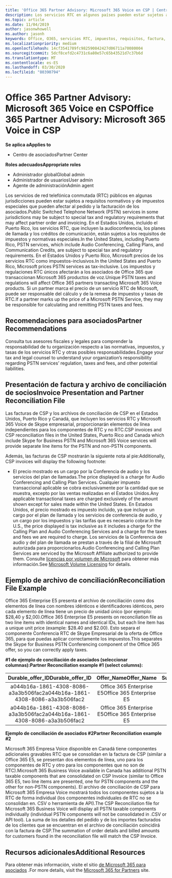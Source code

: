 ```yaml
---
title: 'Office 365 Partner Advisory: Microsoft 365 Voice en CSP | Centro de Partners'
description: Los servicios RTC en algunos países pueden estar sujetos a requisitos normativos y de impuestos especiales que pueden afectar al pedido y la facturación de los asociados.
ms.topic: article
ms.date: 11/04/2019
author: jasonwhowell
ms.author: jasonh
keywords: Office, O365, servicios RTC, impuestos, requisitos, factura, facturación
ms.localizationpriority: medium
ms.openlocfilehash: 14cf3541789fc982590842427d06711a70080004
ms.sourcegitcommit: 5dcf8cefd2c4731c6a80e57c65b43521d7c37b6d
ms.translationtype: MT
ms.contentlocale: es-ES
ms.lasthandoff: 03/30/2020
ms.locfileid: "80390794"
---
```

# <a name="office-365-partner-advisory-microsoft-365-voice-in-csp"></a><span data-ttu-id="64818-104">Office 365 Partner Advisory: Microsoft 365 Voice en CSP</span><span class="sxs-lookup"><span data-stu-id="64818-104">Office 365 Partner Advisory: Microsoft 365 Voice in CSP</span></span>

<span data-ttu-id="64818-105">**Se aplica a**</span><span class="sxs-lookup"><span data-stu-id="64818-105">**Applies to**</span></span>

- <span data-ttu-id="64818-106">Centro de asociados</span><span class="sxs-lookup"><span data-stu-id="64818-106">Partner Center</span></span>  

<span data-ttu-id="64818-107">**Roles adecuados**</span><span class="sxs-lookup"><span data-stu-id="64818-107">**Appropriate roles**</span></span>
-   <span data-ttu-id="64818-108">Administrador global</span><span class="sxs-lookup"><span data-stu-id="64818-108">Global admin</span></span>
-   <span data-ttu-id="64818-109">Administrador de usuarios</span><span class="sxs-lookup"><span data-stu-id="64818-109">User admin</span></span>
-   <span data-ttu-id="64818-110">Agente de administración</span><span class="sxs-lookup"><span data-stu-id="64818-110">Admin agent</span></span>

<span data-ttu-id="64818-111">Los servicios de red telefónica conmutada (RTC) públicos en algunas jurisdicciones pueden estar sujetos a requisitos normativos y de impuestos especiales que pueden afectar al pedido y la facturación de los asociados.</span><span class="sxs-lookup"><span data-stu-id="64818-111">Public Switched Telephone Network (PSTN) services in some jurisdictions may be subject to special tax and regulatory requirements that may affect partner order and invoicing.</span></span> <span data-ttu-id="64818-112">En el Estados Unidos, incluido el Puerto Rico, los servicios RTC, que incluyen la audioconferencia, los planes de llamada y los créditos de comunicación, están sujetos a los requisitos de impuestos y normativas especiales.</span><span class="sxs-lookup"><span data-stu-id="64818-112">In the United States, including Puerto Rico, PSTN services, which include Audio Conferencing, Calling Plans, and Communication Credits, are subject to special tax and regulatory requirements.</span></span> <span data-ttu-id="64818-113">En el Estados Unidos y Puerto Rico, Microsoft precios de los servicios RTC como impuestos-inclusivos.</span><span class="sxs-lookup"><span data-stu-id="64818-113">In the United States and Puerto Rico, Microsoft prices PSTN services as tax-inclusive.</span></span>  <span data-ttu-id="64818-114">Los impuestos y regulaciones RTC únicos afectarán a los asociados de Office 365 que transaccionan Microsoft 365 productos de voz.</span><span class="sxs-lookup"><span data-stu-id="64818-114">Unique PSTN taxes and regulations will affect Office 365 partners transacting Microsoft 365 Voice products.</span></span>  <span data-ttu-id="64818-115">Si un partner marca el precio de un servicio RTC de Microsoft, puede ser responsable del cálculo y de la remesa de impuestos y tasas de RTC.</span><span class="sxs-lookup"><span data-stu-id="64818-115">If a partner marks up the price of a Microsoft PSTN Service, they may be responsible for calculating and remitting PSTN taxes and fees.</span></span>

## <a name="partner-recommendations"></a><span data-ttu-id="64818-116">Recomendaciones para asociados</span><span class="sxs-lookup"><span data-stu-id="64818-116">Partner Recommendations</span></span>

<span data-ttu-id="64818-117">Consulta tus asesores fiscales y legales para comprender la responsabilidad de tu organización respecto a las normativas, impuestos, y tasas de los servicios RTC y otras posibles responsabilidades.</span><span class="sxs-lookup"><span data-stu-id="64818-117">Engage your tax and legal counsel to understand your organization’s responsibility regarding PSTN services’ regulation, taxes and fees, and other potential liabilities.</span></span>

## <a name="invoice-presentation-and-partner-reconciliation-file"></a><span data-ttu-id="64818-118">Presentación de factura y archivo de conciliación de socios</span><span class="sxs-lookup"><span data-stu-id="64818-118">Invoice Presentation and Partner Reconciliation File</span></span>

<span data-ttu-id="64818-119">Las facturas de CSP y los archivos de conciliación de CSP en el Estados Unidos, Puerto Rico y Canadá, que incluyen los servicios RTC y Microsoft 365 Voice de Skype empresarial, proporcionarán elementos de línea independientes para los componentes de RTC y no RTC.</span><span class="sxs-lookup"><span data-stu-id="64818-119">CSP invoices and CSP reconciliation files in the United States, Puerto Rico and Canada which include Skype for Business PSTN and Microsoft 365 Voice services will provide separate line items for the PSTN and non-PSTN components.</span></span>

<span data-ttu-id="64818-120">Además, las facturas de CSP mostrarán la siguiente nota al pie:</span><span class="sxs-lookup"><span data-stu-id="64818-120">Additionally, CSP invoices will display the following footnote:</span></span>

* <span data-ttu-id="64818-121">El precio mostrado es un cargo por la Conferencia de audio y los servicios del plan de llamadas.</span><span class="sxs-lookup"><span data-stu-id="64818-121">The price displayed is a charge for Audio Conferencing and Calling Plan Services.</span></span>  <span data-ttu-id="64818-122">Cualquier impuesto transaccional aplicable se cobra exclusivamente por la cantidad que se muestra, excepto por las ventas realizadas en el Estados Unidos.</span><span class="sxs-lookup"><span data-stu-id="64818-122">Any applicable transactional taxes are charged exclusively of the amount shown except for sales made within the United States.</span></span>  <span data-ttu-id="64818-123">En Estados Unidos, el precio mostrado es impuesto incluido, ya que incluye un cargo por el plan de llamada y los servicios de conferencia de audio, y un cargo por los impuestos y las tarifas que es necesario cobrar.</span><span class="sxs-lookup"><span data-stu-id="64818-123">In the U.S., the price displayed is tax inclusive as it includes a charge for the Calling Plan and Audio Conferencing Services and a charge for the taxes and fees we are required to charge.</span></span>  <span data-ttu-id="64818-124">Los servicios de la Conferencia de audio y del plan de llamada se prestan a través de la filial de Microsoft autorizada para proporcionarlos.</span><span class="sxs-lookup"><span data-stu-id="64818-124">Audio Conferencing and Calling Plan Services are serviced by the Microsoft Affiliate authorized to provide them.</span></span>  <span data-ttu-id="64818-125">Consulte [licencias por volumen de Microsoft](https://go.microsoft.com/fwlink/?LinkId=690247) para obtener más información.</span><span class="sxs-lookup"><span data-stu-id="64818-125">See [Microsoft Volume Licensing](https://go.microsoft.com/fwlink/?LinkId=690247) for details.</span></span>

## <a name="reconciliation-file-example"></a><span data-ttu-id="64818-126">Ejemplo de archivo de conciliación</span><span class="sxs-lookup"><span data-stu-id="64818-126">Reconciliation File Example</span></span>

<span data-ttu-id="64818-127">Office 365 Enterprise E5 presenta el archivo de conciliación como dos elementos de línea con nombres idénticos e identificadores idénticos, pero cada elemento de línea tiene un precio de unidad único (por ejemplo: $28,40 y $2,00).</span><span class="sxs-lookup"><span data-stu-id="64818-127">Office 365 Enterprise E5 presents on reconciliation file as two line items with identical names and identical IDs, but each line item has a unique unit price (example: $28.40 and $2.00).</span></span> <span data-ttu-id="64818-128">Esto separa el componente Conferencia RTC de Skype Empresarial de la oferta de Office 365, para que puedas aplicar correctamente los impuestos.</span><span class="sxs-lookup"><span data-stu-id="64818-128">This separates the Skype for Business PSTN Conferencing component of the Office 365 offer, so you can correctly apply taxes.</span></span>

<span data-ttu-id="64818-129">**#1 de ejemplo de conciliación de asociados (seleccionar columnas):**</span><span class="sxs-lookup"><span data-stu-id="64818-129">**Partner Reconciliation example #1 (select columns):**</span></span>

|<span data-ttu-id="64818-130">**Durable_offer_ID**</span><span class="sxs-lookup"><span data-stu-id="64818-130">**Durable_offer_ID**</span></span>|<span data-ttu-id="64818-131">**Offer_Name**</span><span class="sxs-lookup"><span data-stu-id="64818-131">**Offer_Name**</span></span>|<span data-ttu-id="64818-132">**Subscription_Start_Date**</span><span class="sxs-lookup"><span data-stu-id="64818-132">**Subscription_Start_Date**</span></span>|<span data-ttu-id="64818-133">**Subscription_End_Date**</span><span class="sxs-lookup"><span data-stu-id="64818-133">**Subscription_End_Date**</span></span>|<span data-ttu-id="64818-134">**Charge_Start_Date**</span><span class="sxs-lookup"><span data-stu-id="64818-134">**Charge_Start_Date**</span></span>|<span data-ttu-id="64818-135">**Charge_End_Date**</span><span class="sxs-lookup"><span data-stu-id="64818-135">**Charge_End_Date**</span></span>|<span data-ttu-id="64818-136">**Charge_Type**</span><span class="sxs-lookup"><span data-stu-id="64818-136">**Charge_Type**</span></span>|<span data-ttu-id="64818-137">**Unit_Price**</span><span class="sxs-lookup"><span data-stu-id="64818-137">**Unit_Price**</span></span>|
|:----:|:----:|:----:|:----:|:----:|:----:|:----:|:----:|
|<span data-ttu-id="64818-138">a044b16a-1861-4308-8086-a3a3b506fac2</span><span class="sxs-lookup"><span data-stu-id="64818-138">a044b16a-1861-4308-8086-a3a3b506fac2</span></span>   |<span data-ttu-id="64818-139">Office 365 Enterprise E5</span><span class="sxs-lookup"><span data-stu-id="64818-139">Office 365 Enterprise E5</span></span>   |<span data-ttu-id="64818-140">8/10/2019 0:00</span><span class="sxs-lookup"><span data-stu-id="64818-140">8/10/2019 0:00</span></span>   |<span data-ttu-id="64818-141">8/11/2019 0:00</span><span class="sxs-lookup"><span data-stu-id="64818-141">8/11/2019 0:00</span></span>   |<span data-ttu-id="64818-142">8/11/2019 0:00</span><span class="sxs-lookup"><span data-stu-id="64818-142">8/11/2019 0:00</span></span>|<span data-ttu-id="64818-143">9/10/2019 0:00</span><span class="sxs-lookup"><span data-stu-id="64818-143">9/10/2019 0:00</span></span>   |<span data-ttu-id="64818-144">Tarifa de ciclo</span><span class="sxs-lookup"><span data-stu-id="64818-144">Cycle fee</span></span>   |<span data-ttu-id="64818-145">28.40</span><span class="sxs-lookup"><span data-stu-id="64818-145">28.40</span></span>   |
|<span data-ttu-id="64818-146">a044b16a-1861-4308-8086-a3a3b506fac2</span><span class="sxs-lookup"><span data-stu-id="64818-146">a044b16a-1861-4308-8086-a3a3b506fac2</span></span>   |<span data-ttu-id="64818-147">Office 365 Enterprise E5</span><span class="sxs-lookup"><span data-stu-id="64818-147">Office 365 Enterprise E5</span></span>   |<span data-ttu-id="64818-148">8/10/2019 0:00</span><span class="sxs-lookup"><span data-stu-id="64818-148">8/10/2019 0:00</span></span>   |<span data-ttu-id="64818-149">8/11/2019 0:00</span><span class="sxs-lookup"><span data-stu-id="64818-149">8/11/2019 0:00</span></span>   |<span data-ttu-id="64818-150">8/11/2019 0:00</span><span class="sxs-lookup"><span data-stu-id="64818-150">8/11/2019 0:00</span></span>   |<span data-ttu-id="64818-151">9/10/2019 0:00</span><span class="sxs-lookup"><span data-stu-id="64818-151">9/10/2019 0:00</span></span>   |<span data-ttu-id="64818-152">Tarifa de ciclo</span><span class="sxs-lookup"><span data-stu-id="64818-152">Cycle fee</span></span>   |<span data-ttu-id="64818-153">2.00</span><span class="sxs-lookup"><span data-stu-id="64818-153">2.00</span></span>   |

<span data-ttu-id="64818-154">**Ejemplo de conciliación de asociados #2**</span><span class="sxs-lookup"><span data-stu-id="64818-154">**Partner Reconciliation example #2**</span></span>

<span data-ttu-id="64818-155">Microsoft 365 Empresa Voice disponible en Canadá tiene componentes adicionales gravables RTC que se consolidan en la factura de CSP (similar a Office 365 E5, se presentan dos elementos de línea, uno para los componentes de RTC y otro para los componentes que no son de RTC).</span><span class="sxs-lookup"><span data-stu-id="64818-155">Microsoft 365 Business Voice available in Canada has additional PSTN taxable components that are consolidated on CSP Invoice (similar to Office 365 E5, two line items are presented, one for PSTN components and the other for non-PSTN components).</span></span>  <span data-ttu-id="64818-156">El archivo de conciliación de CSP para Microsoft 365 Empresa Voice mostrará todos los componentes sujetos a la RTC de forma individual (los componentes individuales de RTC no se consolidan en. CSV o herramienta de API).</span><span class="sxs-lookup"><span data-stu-id="64818-156">The CSP Reconciliation file for Microsoft 365 Business Voice will display all PSTN taxable components individually (individual PSTN components will not be consolidated in .CSV or API tool).</span></span>  <span data-ttu-id="64818-157">La suma de los detalles del pedido y de los importes facturados de los clientes que se encuentran en el archivo de conciliación coincidirá con la factura de CSP.</span><span class="sxs-lookup"><span data-stu-id="64818-157">The summation of order details and billed amounts for customers found in the reconciliation file will match the CSP Invoice.</span></span>

## <a name="additional-resources"></a><span data-ttu-id="64818-158">Recursos adicionales</span><span class="sxs-lookup"><span data-stu-id="64818-158">Additional Resources</span></span>
<span data-ttu-id="64818-159">Para obtener más información, visite el sitio [de Microsoft 365 para asociados](https://drumbeat.office.com/Pages/home2016.aspx) .</span><span class="sxs-lookup"><span data-stu-id="64818-159">For more details, visit the [Microsoft 365 for Partners](https://drumbeat.office.com/Pages/home2016.aspx) site.</span></span>

